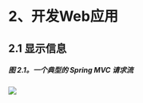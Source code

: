 # 2、开发Web应用

## 2.1 显示信息





##### 图 2.1。一个典型的 Spring MVC 请求流

![](https://drek4537l1klr.cloudfront.net/walls8/v-6/Figures/2-1.png)

